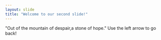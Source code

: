 ```yaml
---
layout: slide
title: "Welcome to our second slide!"
---
```

"Out of the mountain of despair,a stone of hope."
Use the left arrow to go back!
